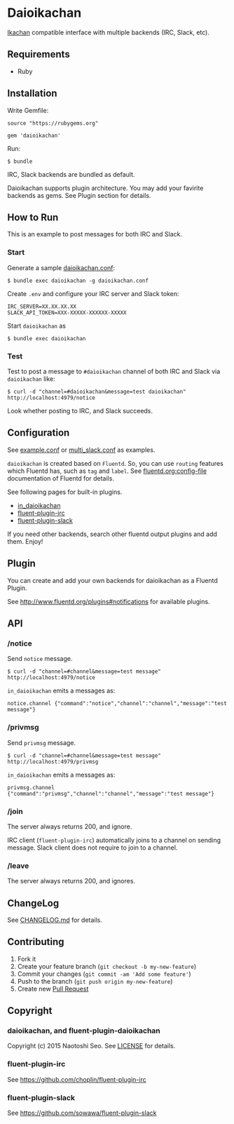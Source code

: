 # Daioikachan

[Ikachan](https://github.com/yappo/p5-App-Ikachan) compatible interface with multiple backends (IRC, Slack, etc).

## Requirements

* Ruby

## Installation

Write Gemfile:

```
source "https://rubygems.org"

gem 'daioikachan'
```

Run:

```
$ bundle
```

IRC, Slack backends are bundled as default.

Daioikachan supports plugin architecture. You may add your favirite backends as gems. See Plugin section for details.

## How to Run

This is an example to post messages for both IRC and Slack.

### Start

Generate a sample [daioikachan.conf](./examples/example.conf):

```
$ bundle exec daioikachan -g daioikachan.conf
```

Create `.env` and configure your IRC server and Slack token:

```
IRC_SERVER=XX.XX.XX.XX
SLACK_API_TOKEN=XXX-XXXXX-XXXXXX-XXXXX
````

Start `daioikachan` as

```
$ bundle exec daioikachan
```

### Test

Test to post a message to `#daioikachan` channel of both IRC and Slack via `daioikachan` like:

```
$ curl -d "channel=#daioikachan&message=test daioikachan" http://localhost:4979/notice
```

Look whether posting to IRC, and Slack succeeds.

## Configuration

See [example.conf](./examples/example.conf) or [multi_slack.conf](./examples/multi_slack.conf) as examples.

`daioikachan` is created based on `Fluentd`.  So, you can use `routing` features which Fluentd has, such as `tag` and `label`.
See [fluentd.org:config-file](http://docs.fluentd.org/articles/config-file) documentation of Fluentd for details.

See following pages for built-in plugins.

* [in_daioikachan](./README/in_daioikachan.md)
* [fluent-plugin-irc](https://github.com/choplin/fluent-plugin-irc)
* [fluent-plugin-slack](https://github.com/sowawa/fluent-plugin-slack)

If you need other backends, search other fluentd output plugins and add them. Enjoy!

## Plugin

You can create and add your own backends for daioikachan as a Fluentd Plugin.

See http://www.fluentd.org/plugins#notifications for available plugins.

## API

### /notice

Send `notice` message.

```
$ curl -d "channel=#channel&message=test message" http://localhost:4979/notice
```

`in_daioikachan` emits a messages as:

```
notice.channel {"command":"notice","channel":"channel","message":"test message"}
```

### /privmsg

Send `privmsg` message.

```
$ curl -d "channel=#channel&message=test message" http://localhost:4979/privmsg
```

`in_daioikachan` emits a messages as:

```
privmsg.channel {"command":"privmsg","channel":"channel","message":"test message"}
```

### /join

The server always returns 200, and ignore.

IRC client (`fluent-plugin-irc`) automatically joins to a channel on sending message.
Slack client does not require to join to a channel.

### /leave

The server always returns 200, and ignores.

## ChangeLog

See [CHANGELOG.md](CHANGELOG.md) for details.

## Contributing

1. Fork it
2. Create your feature branch (`git checkout -b my-new-feature`)
3. Commit your changes (`git commit -am 'Add some feature'`)
4. Push to the branch (`git push origin my-new-feature`)
5. Create new [Pull Request](../../pull/new/master)

## Copyright

### daioikachan, and fluent-plugin-daioikachan

Copyright (c) 2015 Naotoshi Seo. See [LICENSE](LICENSE) for details.

### fluent-plugin-irc

See https://github.com/choplin/fluent-plugin-irc

### fluent-plugin-slack

See https://github.com/sowawa/fluent-plugin-slack
